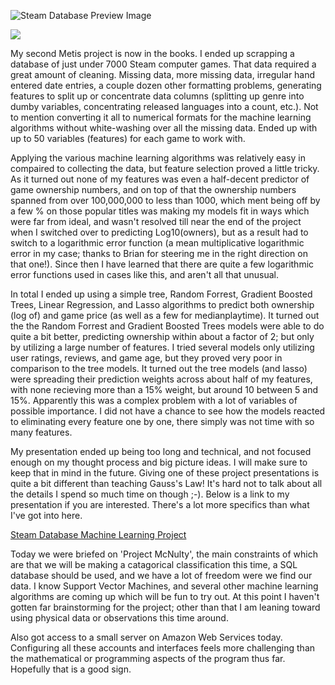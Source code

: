 ![Steam Database Preview Image](Steam_machine_learning_results.png)

[<img src="Steam_machine_learning_results.png">](https://docs.google.com/presentation/d/1oSe7irlVJY7SW_21mWHCDGy4v9gaDEquVTHf5gk-o90/pub?start=false&loop=false&delayms=3000)

My second Metis project is now in the books.  I ended up scrapping a database of just under 7000 Steam computer games.  That data required a great amount of cleaning.  Missing data, more missing data, irregular hand entered date entries, a couple dozen other formatting problems, generating features to split up or concentrate data columns (splitting up genre into dumby variables, concentrating released languages into a count, etc.).  Not to mention converting it all to numerical formats for the machine learning algorithms without white-washing over all the missing data.  Ended up with up to 50 variables (features) for each game to work with.

Applying the various machine learning algorithms was relatively easy in compaired to collecting the data, but feature selection proved a little tricky.  As it turned out none of my features was even a half-decent predictor of game ownership numbers, and on top of that the ownership numbers spanned from over 100,000,000 to less than 1000, which ment being off by a few % on those popular titles was making my models fit in ways which were far from ideal, and wasn't resolved till near the end of the project when I switched over to predicting Log10(owners), but as a result had to switch to a logarithmic error function (a mean multiplicative logarithmic error in my case; thanks to Brian for steering me in the right direction on that one!).  Since then I have learned that there are quite a few logarithmic error functions used in cases like this, and aren't all that unusual.

In total I ended up using a simple tree, Random Forrest, Gradient Boosted Trees, Linear Regression, and Lasso algorithms to predict both ownership (log of) and game price (as well as a few for medianplaytime).  It turned out the the Random Forrest and Gradient Boosted Trees models were able to do quite a bit better, predicting ownership within about a factor of 2; but only by utilizing a large number of features.  I tried several models only utilizing user ratings, reviews, and game age, but they proved very poor in comparison to the tree models.  It turned out the tree models (and lasso) were spreading their prediction weights across about half of my features, with none recieving more than a 15% weight, but around 10 between 5 and 15%.  Apparently this was a complex problem with a lot of variables of possible importance.  I did not have a chance to see how the models reacted to eliminating every feature one by one, there simply was not time with so many features.

My presentation ended up being too long and technical, and not focused enough on my thought process and big picture ideas.  I will make sure to keep that in mind in the future.  Giving one of these project presentations is quite a bit different than teaching Gauss's Law!  It's hard not to talk about all the details I spend so much time on though ;-).  Below is a link to my presentation if you are interested.  There's a lot more specifics than what I've got into here.  

[Steam Database Machine Learning Project](https://docs.google.com/presentation/d/1oSe7irlVJY7SW_21mWHCDGy4v9gaDEquVTHf5gk-o90/pub?start=false&loop=false&delayms=10000)

Today we were briefed on 'Project McNulty', the main constraints of which are that we will be making a catagorical classification this time, a SQL database should be used, and we have a lot of freedom were we find our data.  I know Support Vector Machines, and several other machine learning algorithms are coming up which will be fun to try out.  At this point I haven't gotten far brainstorming for the project; other than that I am leaning toward using physical data or observations this time around.

Also got access to a small server on Amazon Web Services today.  Configuring all these accounts and interfaces feels more challenging than the mathematical or programming aspects of the program thus far.  Hopefully that is a good sign.
